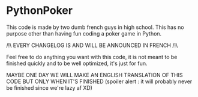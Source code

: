 # PythonPoker

This code is made by two dumb french guys in high school.
This has no purpose other than having fun coding a poker game in Python.

/!\ EVERY CHANGELOG IS AND WILL BE ANNOUNCED IN FRENCH /!\

Feel free to do anything you want with this code, it is not meant
to be finished quickly and to be well optimized, it's just for fun.

MAYBE ONE DAY WE WILL MAKE AN ENGLISH TRANSLATION OF THIS CODE
BUT ONLY WHEN IT'S FINISHED
(spoiler alert : it will probably never be finished since we're lazy af XD)
